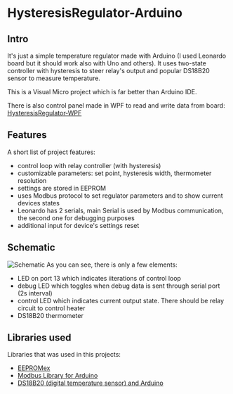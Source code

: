 # HysteresisRegulator-Arduino
## Intro
It's just a simple temperature regulator made with Arduino (I used Leonardo board but it should work also with Uno and others). It uses two-state controller with hysteresis to steer relay's output and popular DS18B20 sensor to measure temperature. 

This is a Visual Micro project which is far better than Arduino IDE.

There is also control panel made in WPF to read and write data from board: [HysteresisRegulator-WPF](https://github.com/Jarczyslaw/HysteresisRegulator-WPF)

## Features
A short list of project features:
* control loop with relay controller (with hysteresis)
* customizable parameters: set point, hysteresis width, thermometer resolution
* settings are stored in EEPROM
* uses Modbus protocol to set regulator parameters and to show current devices states
* Leonardo has 2 serials, main Serial is used by Modbus communication, the second one for debugging purposes
* additional input for device's settings reset

## Schematic
![Schematic](http://jtjt.pl/www/pages/regulator-temperatury-arduino/scheme_bb.png)
As you can see, there is only a few elements:
* LED on port 13 which indicates iiterations of control loop
* debug LED which toggles when debug data is sent through serial port (2s interval)
* control LED which indicates current output state. There should be relay circuit to control heater
* DS18B20 thermometer

## Libraries used
Libraries that was used in this projects:
* [EEPROMex](https://playground.arduino.cc/Code/EEPROMex)
* [Modbus Library for Arduino](https://github.com/andresarmento/modbus-arduino)
* [DS18B20 (digital temperature sensor) and Arduino](https://create.arduino.cc/projecthub/TheGadgetBoy/ds18b20-digital-temperature-sensor-and-arduino-9cc806)
